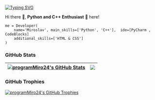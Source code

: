 [![Typing SVG](https://readme-typing-svg.demolab.com?font=Fira+Code&pause=1000&random=false&width=435&lines=Python+Student+in+SoftUni)](https://git.io/typing-svg)

Hi there 👋, **Python and C++ Enthusiast** 🐍 here!  

```
me = Developer(  
    name='Miroslav', main_skills=['Python', 'C++'],  ide=[PyCharm , CodeBlocks] 
    additional_skills=['HTML & CSS']
)
```
### GitHub Stats

|<a href="#"><img align="center" src="https://github-readme-stats.vercel.app/api?username=programMiro24&show_icons=true&include_all_commits=true&hide_border=true" alt="programMiro24's GitHub Stats" /></a> | <a href="#"><img align="center" src="https://github-readme-stats.vercel.app/api/top-langs/?username=programMiro24&layout=compact&hide_border=true" /></a> |
| ------------- | ------------- |

### GitHub Trophies

<a href="#"><img align="center" src="https://github-profile-trophy.vercel.app/?username=programMiro24&column=7" alt="programMiro24's GitHub Trophies" /></a>


